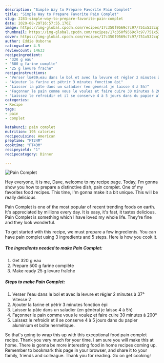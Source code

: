 ```yaml
---
description: "Simple Way to Prepare Favorite Pain Complet"
title: "Simple Way to Prepare Favorite Pain Complet"
slug: 2283-simple-way-to-prepare-favorite-pain-complet
date: 2020-08-29T16:57:55.176Z
image: https://img-global.cpcdn.com/recipes/17c350f9569c7c97/751x532cq70/pain-complet-photo-principale-de-la-recette.jpg
thumbnail: https://img-global.cpcdn.com/recipes/17c350f9569c7c97/751x532cq70/pain-complet-photo-principale-de-la-recette.jpg
cover: https://img-global.cpcdn.com/recipes/17c350f9569c7c97/751x532cq70/pain-complet-photo-principale-de-la-recette.jpg
author: Eddie Osborne
ratingvalue: 4.5
reviewcount: 14633
recipeingredient:
- "320 g eau"
- "500 g farine complte"
- "25 g levure frache"
recipeinstructions:
- "Verser l&#39;eau dans le bol et avec la levure et régler 2 minutes à 37° Vitesse 2"
- "Ajouter la farine et pétrir 3 minutes fonction épi"
- "Laisser la pâte dans un saladier (en général je laisse 4 à 5h)"
- "Façonner le pain comme vous le voulez et faire cuire 30 minutes à 200°"
- "Laissez le refroidir et il se conserve 4 à 5 jours dans du papier aluminium et boîte hermétique."
categories:
- Recipe
tags:
- pain
- complet

katakunci: pain complet 
nutrition: 195 calories
recipecuisine: American
preptime: "PT24M"
cooktime: "PT43M"
recipeyield: "1"
recipecategory: Dinner

---
```



![Pain Complet](https://img-global.cpcdn.com/recipes/17c350f9569c7c97/751x532cq70/pain-complet-photo-principale-de-la-recette.jpg)

Hey everyone, it is me, Dave, welcome to my recipe page. Today, I'm gonna show you how to prepare a distinctive dish, pain complet. One of my favorites food recipes. This time, I'm gonna make it a bit unique. This will be really delicious.

Pain Complet is one of the most popular of recent trending foods on earth. It's appreciated by millions every day. It is easy, it's fast, it tastes delicious. Pain Complet is something which I have loved my whole life. They're fine and they look wonderful.




To get started with this recipe, we must prepare a few ingredients. You can have pain complet using 3 ingredients and 5 steps. Here is how you cook it.

<!--inarticleads1-->

##### The ingredients needed to make Pain Complet:

1. Get 320 g eau
1. Prepare 500 g farine complète
1. Make ready 25 g levure fraîche




<!--inarticleads2-->

##### Steps to make Pain Complet:

1. Verser l&#39;eau dans le bol et avec la levure et régler 2 minutes à 37° Vitesse 2
1. Ajouter la farine et pétrir 3 minutes fonction épi
1. Laisser la pâte dans un saladier (en général je laisse 4 à 5h)
1. Façonner le pain comme vous le voulez et faire cuire 30 minutes à 200°
1. Laissez le refroidir et il se conserve 4 à 5 jours dans du papier aluminium et boîte hermétique.




So that's going to wrap this up with this exceptional food pain complet recipe. Thank you very much for your time. I am sure you will make this at home. There is gonna be more interesting food in home recipes coming up. Remember to bookmark this page in your browser, and share it to your family, friends and colleague. Thank you for reading. Go on get cooking!
